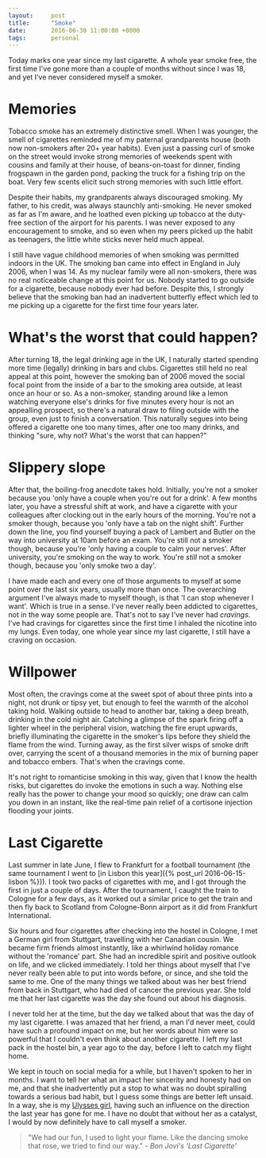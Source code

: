 ```yaml
---
layout:     post
title:      "Smoke"
date:       2016-06-30 11:00:00 +0000
tags:       personal
---
```


Today marks one year since my last cigarette. A whole year smoke free, the first time I've gone more than a couple of months without since I was 18, and yet I've never considered myself a smoker.

<!-- Read More -->

# Memories

Tobacco smoke has an extremely distinctive smell. When I was younger, the smell of cigarettes reminded me of my paternal grandparents house (both now non-smokers after 20+ year habits). Even just a passing curl of smoke on the street would invoke strong memories of weekends spent with cousins and family at their house, of beans-on-toast for dinner, finding frogspawn in the garden pond, packing the truck for a fishing trip on the boat. Very few scents elicit such strong memories with such little effort.

Despite their habits, my grandparents always discouraged smoking. My father, to his credit, was always staunchly anti-smoking. He never smoked as far as I'm aware, and he loathed even picking up tobacco at the duty-free section of the airport for his parents. I was never exposed to any encouragement to smoke, and so even when my peers picked up the habit as teenagers, the little white sticks never held much appeal.

I still have vague childhood memories of when smoking was permitted indoors in the UK. The smoking ban came into effect in England in July 2006, when I was 14. As my nuclear family were all non-smokers, there was no real noticeable change at this point for us. Nobody started to go outside for a cigarette, because nobody ever had before. Despite this, I strongly believe that the smoking ban had an inadvertent butterfly effect which led to me picking up a cigarette for the first time four years later.

# What's the worst that could happen?

After turning 18, the legal drinking age in the UK, I naturally started spending more time (legally) drinking in bars and clubs. Cigarettes still held no real appeal at this point, however the smoking ban of 2006 moved the social focal point from the inside of a bar to the smoking area outside, at least once an hour or so. As a non-smoker, standing around like a lemon watching everyone else's drinks for five minutes every hour is not an appealling prospect, so there's a natural draw to filing outside with the group, even just to finish a conversation. This naturally segues into being offered a cigarette one too many times, after one too many drinks, and thinking "sure, why not? What's the worst that can happen?"

# Slippery slope

After that, the boiling-frog anecdote takes hold. Initially, you're not a smoker because you 'only have a couple when you're out for a drink'. A few months later, you have a stressful shift at work, and have a cigarette with your colleagues after clocking out in the early hours of the morning. You're not a smoker though, because you 'only have a tab on the night shift'. Further down the line, you find yourself buying a pack of Lambert and Butler on the way into university at 10am before an exam. You're still not a smoker though, because you're 'only having a couple to calm your nerves'. After university, you're smoking on the way to work. You're *still* not a smoker though, because you 'only smoke two a day'.

I have made each and every one of those arguments to myself at some point over the last six years, usually more than once. The overarching argument I've always made to myself though, is that 'I can stop whenever I want'. Which is true in a sense. I've never really been addicted to cigarettes, not in the way some people are. That's not to say I've never had *cravings*. I've had cravings for cigarettes since the first time I inhaled the nicotine into my lungs. Even today, one whole year since my last cigarette, I still have a craving on occasion. 

# Willpower

Most often, the cravings come at the sweet spot of about three pints into a night, not drunk or tipsy yet, but enough to feel the warmth of the alcohol taking hold. Walking outside to head to another bar, taking a deep breath, drinking in the cold night air. Catching a glimpse of the spark firing off a lighter wheel in the peripheral vision, watching the fire erupt upwards, briefly illuminating the cigarette in the smoker's lips before they shield the flame from the wind. Turning away, as the first silver wisps of smoke drift over, carrying the scent of a thousand memories in the mix of burning paper and tobacco embers. That's when the cravings come.

It's not right to romanticise smoking in this way, given that I know the health risks, but cigarettes do invoke the emotions in such a way. Nothing else really has the power to change your mood so quickly; one draw can calm you down in an instant, like the real-time pain relief of a cortisone injection flooding your joints. 

# Last Cigarette

Last summer in late June, I flew to Frankfurt for a football tournament (the same tournament I went to [in Lisbon this year]({% post_url 2016-06-15-lisbon %})). I took two packs of cigarettes with me, and I got through the first in just a couple of days. After the tournament, I caught the train to Cologne for a few days, as it worked out a similar price to get the train and then fly back to Scotland from Cologne-Bonn airport as it did from Frankfurt International. 

Six hours and four cigarettes after checking into the hostel in Cologne, I met a German girl from Stuttgart, travelling with her Canadian cousin. We became firm friends almost instantly, like a whirlwind holiday romance without the 'romance' part. She had an incredible spirit and positive outlook on life, and we clicked immediately. I told her things about myself that I've never really been able to put into words before, or since, and she told the same to me. One of the many things we talked about was her best friend from back in Stuttgart, who had died of cancer the previous year. She told me that her last cigarette was the day she found out about his diagnosis.  

I never told her at the time, but the day we talked about that was the day of my last cigarette. I was amazed that her friend, a man I'd never meet, could have such a profound impact on me, but her words about him were so powerful that I couldn't even think about another cigarette. I left my last pack in the hostel bin, a year ago to the day, before I left to catch my flight home.

We kept in touch on social media for a while, but I haven't spoken to her in months. I want to tell her what an impact her sincerity and honesty had on me, and that she inadvertently put a stop to what was no doubt spiralling towards a serious bad habit, but I guess some things are better left unsaid. In a way, she is my [Ulysses girl][ulysses-reddit-post], having such an influence on the direction the last year has gone for me. I have no doubt that without her as a catalyst, I would by now definitely have to call myself a smoker.

> "We had our fun, I used to light your flame. Like the dancing smoke that rose, we tried to find our way." - *Bon Jovi's 'Last Cigarette'*

[ulysses-reddit-post]: https://www.reddit.com/r/AskReddit/comments/258w8s/what_is_a_story_you_have_been_dying_to_tell/chex9eq